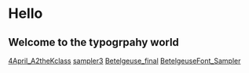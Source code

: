# Hello
## Welcome to the typogrpahy world
[4April_A2theKclass](https://jacquelinenathaniel.github.io/typeface_sampler/sketch_3_fonts_loaded/index.html)
[sampler3](https://jacquelinenathaniel.github.io/jacq-A_to_the_K/sampler3/index.html)
[Betelgeuse_final](https://jacquelinenathaniel.github.io/jacq-A_to_the_K/Betelgeuse_final/index.html)
[BetelgeuseFont_Sampler](https://jacquelinenathaniel.github.io/jacq-A_to_the_K/BetelgeuseFont_Sampler/index.html)
